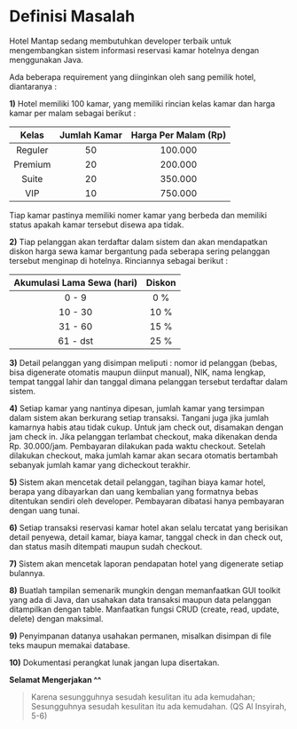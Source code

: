# Definisi Masalah

Hotel Mantap sedang membutuhkan developer terbaik untuk mengembangkan sistem informasi reservasi kamar hotelnya dengan menggunakan Java.

Ada beberapa requirement yang diinginkan oleh sang pemilik hotel, diantaranya :

**1)** Hotel memiliki 100 kamar, yang memiliki rincian kelas kamar dan harga kamar per malam sebagai berikut :

Kelas | Jumlah Kamar | Harga Per Malam (Rp)
:------:|:--------------:|:----------------:
Reguler | 50 | 100.000
Premium | 20 | 200.000
Suite | 20 | 350.000
VIP | 10 | 750.000

Tiap kamar pastinya memiliki nomer kamar yang berbeda dan memiliki status apakah kamar tersebut disewa apa tidak.

**2)** Tiap pelanggan akan terdaftar dalam sistem dan akan mendapatkan diskon harga sewa kamar bergantung pada seberapa sering pelanggan tersebut menginap di hotelnya. Rinciannya sebagai berikut :

Akumulasi Lama Sewa (hari) | Diskon
:--------------------:|:-------:
0 - 9 | 0 %
10 - 30 | 10 %
31 - 60 | 15 %
61 - dst | 25 %

**3)** Detail pelanggan yang disimpan meliputi : nomor id pelanggan (bebas, bisa digenerate otomatis maupun diinput manual), NIK, nama lengkap, tempat tanggal lahir dan tanggal dimana pelanggan tersebut terdaftar dalam sistem.

**4)** Setiap kamar yang nantinya dipesan, jumlah kamar yang tersimpan dalam sistem akan berkurang setiap transaksi. Tangani juga jika jumlah kamarnya habis atau tidak cukup. Untuk jam check out, disamakan dengan jam check in. Jika pelanggan terlambat checkout, maka dikenakan denda Rp. 30.000/jam. Pembayaran dilakukan pada waktu checkout. Setelah dilakukan checkout, maka jumlah kamar akan secara otomatis bertambah sebanyak jumlah kamar yang dicheckout terakhir.

**5)** Sistem akan mencetak detail pelanggan, tagihan biaya kamar hotel, berapa yang dibayarkan dan uang kembalian yang formatnya bebas ditentukan sendiri oleh developer. Pembayaran dibatasi hanya pembayaran dengan uang tunai.

**6)** Setiap transaksi reservasi kamar hotel akan selalu tercatat yang berisikan detail penyewa, detail kamar, biaya kamar, tanggal check in dan check out, dan status masih ditempati maupun sudah checkout.

**7)** Sistem akan mencetak laporan pendapatan hotel yang digenerate setiap bulannya.

**8)** Buatlah tampilan semenarik mungkin dengan memanfaatkan GUI toolkit yang ada di Java, dan usahakan data transaksi maupun data pelanggan ditampilkan dengan table. Manfaatkan fungsi CRUD (create, read, update, delete) dengan maksimal.

**9)** Penyimpanan datanya usahakan permanen, misalkan disimpan di file teks maupun memakai database.

**10)** Dokumentasi perangkat lunak jangan lupa disertakan.

**Selamat Mengerjakan ^^**

>Karena sesungguhnya sesudah kesulitan itu ada kemudahan;
Sesungguhnya sesudah kesulitan itu ada kemudahan. (QS Al Insyirah, 5-6)
